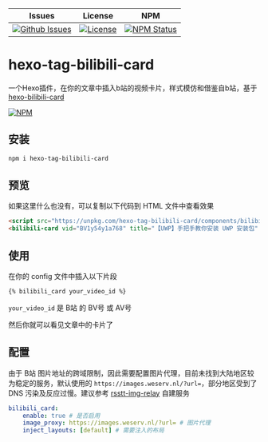 | Issues | License |  NPM  |
|--------|---------|-------|
[![Github Issues](https://img.shields.io/github/issues/wherewhere/hexo-tag-bilibili-card)](https://github.com/wherewhere/hexo-tag-bilibili-card/issues)|[![License](https://img.shields.io/github/license/wherewhere/hexo-tag-bilibili-card)](https://github.com/wherewhere/hexo-tag-bilibili-card/blob/main/LICENSE)|[![NPM Status](https://img.shields.io/npm/dt/hexo-tag-bilibili-card.svg?style=flat)](https://www.npmjs.com/package/hexo-tag-bilibili-card)

# hexo-tag-bilibili-card

一个Hexo插件，在你的文章中插入b站的视频卡片，样式模仿和借鉴自b站，基于 [hexo-bilibili-card](https://github.com/MaxChang3/hexo-bilibili-card)

[![NPM](https://nodei.co/npm/hexo-tag-bilibili-card.png)](https://nodei.co/npm/hexo-tag-bilibili-card)

## 安装

```sh
npm i hexo-tag-bilibili-card
```

## 预览

<p>
    <script src="https://unpkg.com/hexo-tag-bilibili-card/components/bilibili-card/bilibili-card.js"></script>
    <bilibili-card vid="BV1y54y1a768" title="【UWP】手把手教你安装 UWP 安装包" author="where-where" cover="http://i2.hdslb.com/bfs/archive/41bc750cb5011bb036e008a716a89158c7eb7bb5.jpg" duration="05:21" views="2.2万" danmakus="4" image-proxy="https://images.weserv.nl/?url="></bilibili-card>
</p>

如果这里什么也没有，可以复制以下代码到 HTML 文件中查看效果

```html
<script src="https://unpkg.com/hexo-tag-bilibili-card/components/bilibili-card/bilibili-card.js"></script>
<bilibili-card vid="BV1y54y1a768" title="【UWP】手把手教你安装 UWP 安装包" author="where-where" cover="http://i2.hdslb.com/bfs/archive/41bc750cb5011bb036e008a716a89158c7eb7bb5.jpg" duration="05:21" views="2.2万" danmakus="4" image-proxy="https://images.weserv.nl/?url="></bilibili-card>
```

## 使用

在你的 config 文件中插入以下片段

```md
{% bilibili_card your_video_id %}
```

`your_video_id` 是 B站 的 BV号 或 AV号

然后你就可以看见文章中的卡片了

## 配置

由于 B站 图片地址的跨域限制，因此需要配置图片代理，目前未找到大陆地区较为稳定的服务，默认使用的 `https://images.weserv.nl/?url=`，部分地区受到了 DNS 污染及反应过慢。建议参考 [rsstt-img-relay](https://github.com/Rongronggg9/rsstt-img-relay) 自建服务

```yaml
bilibili_card:
    enable: true # 是否启用
    image_proxy: https://images.weserv.nl/?url= # 图片代理
    inject_layouts: [default] # 需要注入的布局
```
